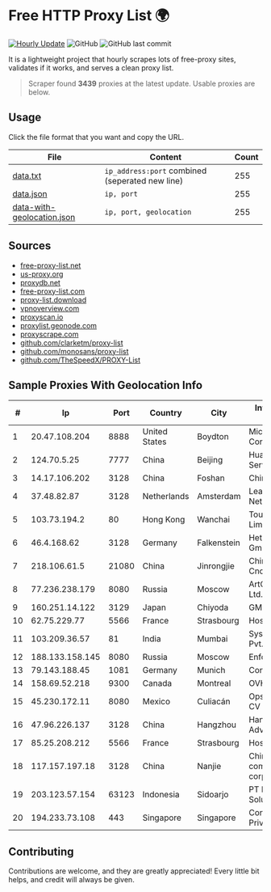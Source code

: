 
# Free HTTP Proxy List 🌍

[![Hourly Update](https://github.com/mertguvencli/http-proxy-list/actions/workflows/main.yml/badge.svg?branch=main)](https://github.com/mertguvencli/http-proxy-list/actions/workflows/main.yml)
![GitHub](https://img.shields.io/github/license/mertguvencli/http-proxy-list)
![GitHub last commit](https://img.shields.io/github/last-commit/mertguvencli/http-proxy-list)

It is a lightweight project that hourly scrapes lots of free-proxy sites, validates if it works, and serves a clean proxy list.


> Scraper found **3439** proxies at the latest update. Usable proxies are below.

## Usage

Click the file format that you want and copy the URL.


|File|Content|Count|
|----|-------|-----|
|[data.txt](https://raw.githubusercontent.com/mertguvencli/http-proxy-list/main/proxy-list/data.txt)|`ip_address:port` combined (seperated new line)|255|
|[data.json](https://raw.githubusercontent.com/mertguvencli/http-proxy-list/main/proxy-list/data.json)|`ip, port`|255|
|[data-with-geolocation.json](https://raw.githubusercontent.com/mertguvencli/http-proxy-list/main/proxy-list/data-with-geolocation.json)|`ip, port, geolocation`|255|

## Sources

* [free-proxy-list.net](https://free-proxy-list.net)
* [us-proxy.org](https://www.us-proxy.org)
* [proxydb.net](http://proxydb.net)
* [free-proxy-list.com](https://free-proxy-list.com/?page=&port=&type%5B%5D=http&type%5B%5D=https&up_time=0&search=Search)
* [proxy-list.download](https://www.proxy-list.download/HTTP)
* [vpnoverview.com](https://vpnoverview.com/privacy/anonymous-browsing/free-proxy-servers)
* [proxyscan.io](https://www.proxyscan.io)
* [proxylist.geonode.com](https://proxylist.geonode.com/api/proxy-list?limit=300&page=1&sort_by=lastChecked&sort_type=desc&protocols=http,https)
* [proxyscrape.com](https://api.proxyscrape.com/v2/?request=displayproxies&protocol=http&timeout=10000&country=all&ssl=all&anonymity=all)
* [github.com/clarketm/proxy-list](https://raw.githubusercontent.com/clarketm/proxy-list/master/proxy-list-raw.txt)
* [github.com/monosans/proxy-list](https://raw.githubusercontent.com/monosans/proxy-list/main/proxies/http.txt)
* [github.com/TheSpeedX/PROXY-List](https://raw.githubusercontent.com/TheSpeedX/PROXY-List/master/http.txt)


## Sample Proxies With Geolocation Info

|#|Ip|Port|Country|City|Internet Service Provider|
|-|--|----|-------|----|-------------------------|
|1|20.47.108.204|8888|United States|Boydton|Microsoft Corporation|
|2|124.70.5.25|7777|China|Beijing|Huawei Cloud Service data center|
|3|14.17.106.202|3128|China|Foshan|Chinanet|
|4|37.48.82.87|3128|Netherlands|Amsterdam|LeaseWeb Netherlands B.V.|
|5|103.73.194.2|80|Hong Kong|Wanchai|TouchPal HK Co., Limited|
|6|46.4.168.62|3128|Germany|Falkenstein|Hetzner Online GmbH|
|7|218.106.61.5|21080|China|Jinrongjie|China Unicom CncNet|
|8|77.236.238.179|8080|Russia|Moscow|ArtCommunications Ltd.|
|9|160.251.14.122|3129|Japan|Chiyoda|GMO Internet, Inc|
|10|62.75.229.77|5566|France|Strasbourg|Host Europe GmbH|
|11|103.209.36.57|81|India|Mumbai|Syscon Infoway Pvt. Ltd.|
|12|188.133.158.145|8080|Russia|Moscow|Enforta-MSK|
|13|79.143.188.45|1081|Germany|Munich|Contabo GmbH|
|14|158.69.52.218|9300|Canada|Montreal|OVH SAS|
|15|45.230.172.11|8080|Mexico|Culiacán|Opsicome SA De CV|
|16|47.96.226.137|3128|China|Hangzhou|Hangzhou Alibaba Advertising Co|
|17|85.25.208.212|5566|France|Strasbourg|Host Europe GmbH|
|18|117.157.197.18|3128|China|Nanjie|China Mobile communications corporation|
|19|203.123.57.154|63123|Indonesia|Sidoarjo|PT Maxindo Mitra Solusi|
|20|194.233.73.108|443|Singapore|Singapore|Contabo Asia Private Limited|



## Contributing

Contributions are welcome, and they are greatly appreciated! Every
little bit helps, and credit will always be given.

